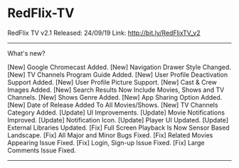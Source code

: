 # RedFlix-TV

RedFlix TV v2.1
Released: 24/09/19
Link: http://bit.ly/RedFlixTV_v2

----------------------------------------

What's new?

[New] Google Chromecast Added.
[New] Navigation Drawer Style Changed.
[New] TV Channels Program Guide Added.
[New] User Profile Deactivation Support Added.
[New] User Profile Picture Support.
[New] Cast & Crew Images Added.
[New] Search Results Now Include Movies, Shows and TV Channels.
[New] Shows Genre Added.
[New] App Sharing Option Added.
[New] Date of Release Added To All Movies/Shows.
[New] TV Channels Category Added.
[Update] UI Improvements.
[Update] Movie Notifications Improved.
[Update] Notification Icon.
[Update] Player UI Updated.
[Update] External Libraries Updated.
[Fix] Full Screen Playback Is Now Sensor Based Landscape.
[Fix] All Major and Minor Bugs Fixed.
[Fix] Related Movies Appearing Issue Fixed.
[Fix] Login, Sign-up Issue Fixed.
[Fix] Large Comments Issue Fixed.

----------------------------------------

